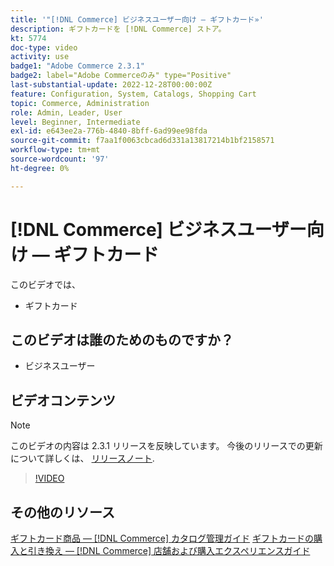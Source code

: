 ```yaml
---
title: '"[!DNL Commerce] ビジネスユーザー向け — ギフトカード»'
description: ギフトカードを [!DNL Commerce] ストア。
kt: 5774
doc-type: video
activity: use
badge1: "Adobe Commerce 2.3.1"
badge2: label="Adobe Commerceのみ" type="Positive"
last-substantial-update: 2022-12-28T00:00:00Z
feature: Configuration, System, Catalogs, Shopping Cart
topic: Commerce, Administration
role: Admin, Leader, User
level: Beginner, Intermediate
exl-id: e643ee2a-776b-4840-8bff-6ad99ee98fda
source-git-commit: f7aa1f0063cbcad6d331a13817214b1bf2158571
workflow-type: tm+mt
source-wordcount: '97'
ht-degree: 0%

---
```


# [!DNL Commerce] ビジネスユーザー向け — ギフトカード

このビデオでは、

- ギフトカード

## このビデオは誰のためのものですか？

- ビジネスユーザー

## ビデオコンテンツ

>[!NOTE]
>
>このビデオの内容は 2.3.1 リリースを反映しています。 今後のリリースでの更新について詳しくは、 [リリースノート](https://experienceleague.adobe.com/docs/commerce-operations/release/notes/overview.html).

>[!VIDEO](https://video.tv.adobe.com/v/35959?quality=12&learn=on)

## その他のリソース

[ギフトカード商品 — [!DNL Commerce] カタログ管理ガイド](https://experienceleague.adobe.com/docs/commerce-admin/catalog/products/types/product-gift-card-create.html)
[ギフトカードの購入と引き換え — [!DNL Commerce] 店舗および購入エクスペリエンスガイド](https://experienceleague.adobe.com/docs/commerce-admin/stores-sales/point-of-purchase/gift-cards/product-gift-card-workflow.html)

